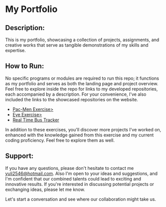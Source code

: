 
# My Portfolio

## Description:
This is my portfolio, showcasing a collection of projects, assignments, and creative works that serve as tangible demonstrations of my skills and expertise.

## How to Run:

No specific programs or modules are required to run this repo; it functions as my portfolio and serves as both the landing page and project overview. Feel free to explore inside the repo for links to my developed repositories, each accompanied by a description. For your convenience, I've also included the links to the showcased repositories on the website.

 - <a href=" https://juhubby.github.io/pacmen-exercise/"> Pac-Men Exercise></a>
 - <a href=" https://juhubby.github.io/store-website/"> Eye Exercise></a>
 - <a href=" https://juhubby.github.io/Real-Time-Bus-Tour-Website/"> Real Time Bus Tracker</a>


In addition to these exercises, you'll discover more projects I've worked on, enhanced with the knowledge gained from this exercise and my current coding proficiency. Feel free to explore them as well.

## Support:

If you have any questions, please don't hesitate to contact me <yuli2546@hotmail.com>. Also I'm open to your ideas and suggestions, and I'm confident that our combined talents could lead to exciting and innovative results. If you're interested in discussing potential projects or exchanging ideas, please let me know.

Let's start a conversation and see where our collaboration might take us. 
